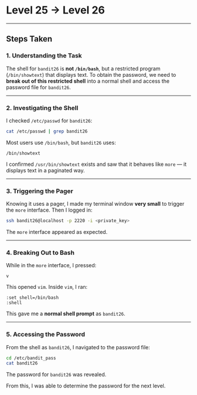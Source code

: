 # Level 25 → Level 26

---

## Steps Taken

### 1. Understanding the Task

The shell for `bandit26` is **not `/bin/bash`**, but a restricted program (`/bin/showtext`) that displays text. To obtain the password, we need to **break out of this restricted shell** into a normal shell and access the password file for `bandit26`.

---

### 2. Investigating the Shell

I checked `/etc/passwd` for `bandit26`:

```bash
cat /etc/passwd | grep bandit26
```

Most users use `/bin/bash`, but `bandit26` uses:

```
/bin/showtext
```

I confirmed `/usr/bin/showtext` exists and saw that it behaves like `more` — it displays text in a paginated way.

---

### 3. Triggering the Pager

Knowing it uses a pager, I made my terminal window **very small** to trigger the `more` interface. Then I logged in:

```bash
ssh bandit26@localhost -p 2220 -i <private_key>
```

The `more` interface appeared as expected.

---

### 4. Breaking Out to Bash

While in the `more` interface, I pressed:

```
v
```

This opened `vim`. Inside `vim`, I ran:

```vim
:set shell=/bin/bash
:shell
```

This gave me a **normal shell prompt** as `bandit26`.

---

### 5. Accessing the Password

From the shell as `bandit26`, I navigated to the password file:

```bash
cd /etc/bandit_pass
cat bandit26
```

The password for `bandit26` was revealed.

From this, I was able to determine the password for the next level.
